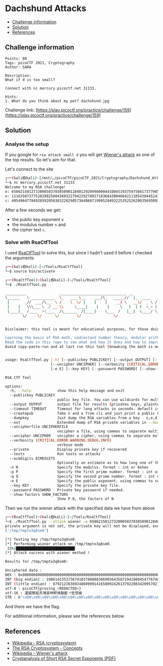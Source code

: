 # Dachshund Attacks

- [Challenge information](#challenge-information)
- [Solution](#solution)
- [References](#references)

## Challenge information
```
Points: 80
Tags: picoCTF 2021, Cryptography
Author: SARA

Description:
What if d is too small? 

Connect with nc mercury.picoctf.net 31133.

Hints:
1. What do you think about my pet? dachshund.jpg
```
Challenge link: [https://play.picoctf.org/practice/challenge/159](https://play.picoctf.org/practice/challenge/159)

## Solution

### Analyse the setup

If you google for `rsa attack small d` you will get [Wiener's attack](https://en.wikipedia.org/wiki/Wiener%27s_attack) as one of the top results. So let's aim for that.

Let's connect to the site
```bash
┌──(kali㉿kali)-[/mnt/…/picoCTF/picoCTF_2021/Cryptography/Dachshund_Attacks]
└─$ nc mercury.picoctf.net 31133
Welcome to my RSA challenge!
e: 65862150127320005037038509012840129209960004410045193759750417377985394915130368181368296052667342899940009485124918084970700806881035884433562195922295472534531712858333290106078343277760803756755670572802680742457324607562251776322670688513709708316127255727360794138423450486733791623208864139985319062709
n: 111635073775282992560436932279422927892718368430046642111054384451437430092958074900936053148330367695269807776075371257916124798239989868928144454138677744106085230203964004299426988568195532162795415192136353551001934000267406108446664822033910616982418163274796786325762783581040178897937780881123797331079
c: 49549647784920592050303228298573648607199952049322535252620035695093329607635490577905002304862913428592143243603580186617698394894233841091360060436848920174536652319109898564887300408227123623221892942454805819870355745462215546218568019618578258052103881221284377372054554879956764482279714539463062518411
```

After a few seconds we get:
 * the public key exponent `e`
 * the modulus number `n` and 
 * the cipher text `c`.

### Solve with RsaCtfTool

I used [RsaCtfTool](https://github.com/RsaCtfTool/RsaCtfTool) to solve this, but since I hadn't used it before I checked the arguments
```bash
┌──(kali㉿kali)-[~/Tools/RsaCtfTool]
└─$ source bin/activate

┌──(RsaCtfTool)─(kali㉿kali)-[~/Tools/RsaCtfTool]
└─$ ./RsaCtfTool.py 

__________               _______________________________ __                .__   
\______   \ ___________  \_   ___ \__    ___/\_   _____//  |_  ____   ____ |  |  
 |       _//  ___/\__  \ /    \  \/ |    |    |    __) \   __\/  _ \ /  _ \|  |  
 |    |   \\\___ \  / __ \\     \____|    |    |     \   |  | (  <_> |  <_> )  |__
 |____|_  /____  >(____  /\______  /|____|    \___  /   |__|  \____/ \____/|____/
        \/     \/      \/        \/               \/                             
        

Disclaimer: this tool is meant for educational purposes, for those doing CTF's first try:

Learning the basis of RSA math, undrestand number theory, modular arithmetric, integer factorization, fundamental theorem of arithmetic.
Read the code in this repo to see what and how it does and how to improve it, send PR's.
Avoid copy-paste-run and at last run this tool (knowking the math is more valuable than knowking how to run this tool).


usage: RsaCtfTool.py [-h] [--publickey PUBLICKEY] [--output OUTPUT] [--timeout TIMEOUT] [--createpub] [--dumpkey] [--ext] [--uncipherfile UNCIPHERFILE]
                     [--uncipher UNCIPHER] [--verbosity {CRITICAL,ERROR,WARNING,DEBUG,INFO}] [--private] [--tests] [--ecmdigits ECMDIGITS] [-n N] [-p P] [-q Q]
                     [-e E] [--key KEY] [--password PASSWORD] [--show-factors SHOW_FACTORS]

RSA CTF Tool

options:
  -h, --help            show this help message and exit
  --publickey PUBLICKEY
                        public key file. You can use wildcards for multiple keys.
  --output OUTPUT       output file for results (privates keys, plaintext data).
  --timeout TIMEOUT     Timeout for long attacks in seconds. default is 60s min: MIN_INT in C, max: MAX_INT in C, values < 1 have the same effect as MAX_INT
  --createpub           Take n and e from cli and just print a public key then exit
  --dumpkey             Just dump the RSA variables from a key - n,e,d,p,q
  --ext                 Extended dump of RSA private variables in --dumpkey mode - dp,dq,pinv,qinv).
  --uncipherfile UNCIPHERFILE
                        uncipher a file, using commas to separate multiple paths
  --uncipher UNCIPHER   uncipher a cipher, using commas to separate multiple ciphers
  --verbosity {CRITICAL,ERROR,WARNING,DEBUG,INFO}
                        verbose mode
  --private             Display private key if recovered
  --tests               Run tests on attacks
  --ecmdigits ECMDIGITS
                        Optionally an estimate as to how long one of the primes is for ECM method
  -n N                  Specify the modulus. format : int or 0xhex
  -p P                  Specify the first prime number. format : int or 0xhex
  -q Q                  Specify the second prime number. format : int or 0xhex
  -e E                  Specify the public exponent, using commas to separate multiple exponents. format : int or 0xhex
  --key KEY             Specify the private key file.
  --password PASSWORD   Private key password if needed.
  --show-factors SHOW_FACTORS
                        Show P Q, the factors of N
```

Then we run the wiener attack with the specified data we have from above
```bash
┌──(RsaCtfTool)─(kali㉿kali)-[~/Tools/RsaCtfTool]
└─$ ./RsaCtfTool.py --attack wiener -e 65862150127320005037038509012840129209960004410045193759750417377985394915130368181368296052667342899940009485124918084970700806881035884433562195922295472534531712858333290106078343277760803756755670572802680742457324607562251776322670688513709708316127255727360794138423450486733791623208864139985319062709 -n 111635073775282992560436932279422927892718368430046642111054384451437430092958074900936053148330367695269807776075371257916124798239989868928144454138677744106085230203964004299426988568195532162795415192136353551001934000267406108446664822033910616982418163274796786325762783581040178897937780881123797331079 --uncipher 49549647784920592050303228298573648607199952049322535252620035695093329607635490577905002304862913428592143243603580186617698394894233841091360060436848920174536652319109898564887300408227123623221892942454805819870355745462215546218568019618578258052103881221284377372054554879956764482279714539463062518411
private argument is not set, the private key will not be displayed, even if recovered.
['/tmp/tmpto3q8sm0']

[*] Testing key /tmp/tmpto3q8sm0.
[*] Performing wiener attack on /tmp/tmpto3q8sm0.
 23%|███████████████████████████▏                                                                                           | 142/621 [00:00<00:00, 479928.42it/s]
[*] Attack success with wiener method !

Results for /tmp/tmpto3q8sm0:

Unciphered data :
HEX : 0x000000000000000000000000000000000000000000000000000000000000000000000000000000000000000000000000000000000000000000000000000000000000000000000000000000000000000000000000000000000000000000000000007069636f4354467b70726f76696e675f7769656e65725f313134363038347d
INT (big endian) : 198614235373674103788888306985643587194108045477674049828293333354607555709
INT (little endian) : 87921226389248609991416580924261379220834209570216127188744368794844983358867834124248414628711792213050850983251956877756570780708855133214828939851701104528276715881992414177645078631779504417424285365191693621622775553702005676528503892037702385734519870361795786506467713703552453301138070119563546066944
utf-8 : picoCTF{proving_<REDACTED>}
utf-16 : 瀀捩䍯䙔灻潲楶杮睟敩敮彲ㄱ㘴㠰紴
STR : b'\x00\x00\x00\x00\x00\x00\x00\x00\x00\x00\x00\x00\x00\x00\x00\x00\x00\x00\x00\x00\x00\x00\x00\x00\x00\x00\x00\x00\x00\x00\x00\x00\x00\x00\x00\x00\x00\x00\x00\x00\x00\x00\x00\x00\x00\x00\x00\x00\x00\x00\x00\x00\x00\x00\x00\x00\x00\x00\x00\x00\x00\x00\x00\x00\x00\x00\x00\x00\x00\x00\x00\x00\x00\x00\x00\x00\x00\x00\x00\x00\x00\x00\x00\x00\x00\x00\x00\x00\x00\x00\x00\x00\x00\x00\x00\x00\x00picoCTF{proving_<REDACTED>}'
```

And there we have the flag.

For additional information, please see the references below.

## References

- [Wikipedia - RSA (cryptosystem)](https://en.wikipedia.org/wiki/RSA_(cryptosystem))
- [The RSA Cryptosystem - Concepts](https://cryptobook.nakov.com/asymmetric-key-ciphers/the-rsa-cryptosystem-concepts)
- [Wikipedia - Wiener's attack](https://en.wikipedia.org/wiki/Wiener%27s_attack)
- [Cryptanalysis of Short RSA Secret Exponents (PDF)](https://monge.univ-mlv.fr/~jyt/Crypto/4/10.1.1.92.5261.pdf)
